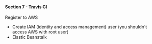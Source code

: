 #### Section 7 - Travis CI

Register to AWS
  - Create IAM (identity and access management) user (you shouldn't access AWS with root user)
  - Elastic Beanstalk
